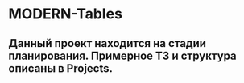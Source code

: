 # MODERN-Tables

## Данный проект находится на стадии планирования. Примерное ТЗ и структура описаны в Projects.
